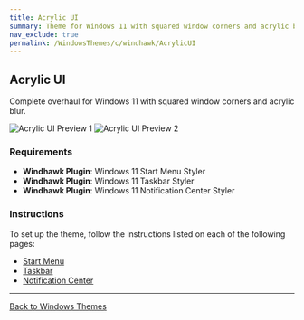 ```yaml
---
title: Acrylic UI
summary: Theme for Windows 11 with squared window corners and acrylic blur.
nav_exclude: true
permalink: /WindowsThemes/c/windhawk/AcrylicUI
---
```


## Acrylic UI
Complete overhaul for Windows 11 with squared window corners and acrylic blur. 

![Acrylic UI Preview 1](/assets/images/previews/notification-center-styler/acrylic.bmp?raw=True)
![Acrylic UI Preview 2](/assets/images/previews/start-menu-styler/acrylic.bmp?raw=True)

### Requirements

- **Windhawk Plugin**: Windows 11 Start Menu Styler
- **Windhawk Plugin**: Windows 11 Taskbar Styler
- **Windhawk Plugin**: Windows 11 Notification Center Styler

### Instructions

To set up the theme, follow the instructions listed on each of the following pages:

- [Start Menu](/Tutorials/WindhawkThemes/AcrylicUI/StartMenu)
- [Taskbar](/Tutorials/WindhawkThemes/AcrylicUI/Taskbar)
- [Notification Center](/Tutorials/WindhawkThemes/AcrylicUI/NotificationCenter)

---

<a href="/WindowsThemes" class="btn btn--secondary btn--sm">Back to Windows Themes</a>